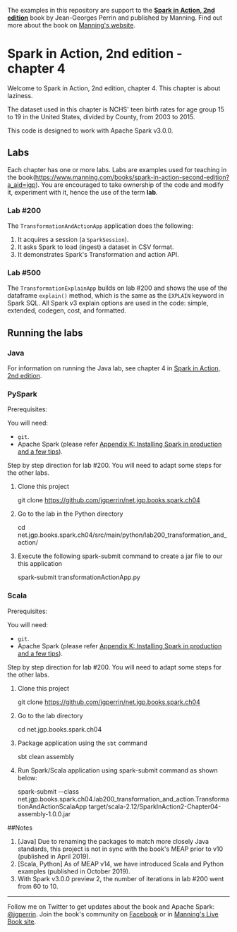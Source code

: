 The examples in this repository are support to the **[Spark in Action, 2nd edition](http://jgp.net/sia)** book by Jean-Georges Perrin and published by Manning. Find out more about the book on [Manning's website](http://jgp.ai/sia).

# Spark in Action, 2nd edition - chapter 4

Welcome to Spark in Action, 2nd edition, chapter 4. This chapter is about laziness.

The dataset used in this chapter is NCHS' teen birth rates for age group 15 to 19 in the United States, divided by County, from 2003 to 2015.

This code is designed to work with Apache Spark v3.0.0.

## Labs

Each chapter has one or more labs. Labs are examples used for teaching in the book(https://www.manning.com/books/spark-in-action-second-edition?a_aid=jgp). You are encouraged to take ownership of the code and modify it, experiment with it, hence the use of the term **lab**.

### Lab \#200

The `TransformationAndActionApp` application does the following:

1.	It acquires a session (a `SparkSession`).
2.	It asks Spark to load (ingest) a dataset in CSV format.
3.	It demonstrates Spark's Transformation and action API.

### Lab \#500

The `TransformationExplainApp` builds on lab \#200 and shows the use of the dataframe `explain()` method, which is the same as the `EXPLAIN` keyword in Spark SQL. All Spark v3 explain options are used in the code: simple, extended, codegen, cost, and formatted.

## Running the labs

### Java

For information on running the Java lab, see chapter 4 in [Spark in Action, 2nd edition](http://jgp.net/sia).

### PySpark

Prerequisites:

You will need:
 * `git`.
 * Apache Spark (please refer [Appendix K: Installing Spark in production and a few tips](https://livebook.manning.com/book/spark-in-action-second-edition/appendix-k/)). 

Step by step direction for lab \#200. You will need to adapt some steps for the other labs.

1. Clone this project

    git clone https://github.com/jgperrin/net.jgp.books.spark.ch04

2. Go to the lab in the Python directory

    cd net.jgp.books.spark.ch04/src/main/python/lab200_transformation_and_action/

3. Execute the following spark-submit command to create a jar file to our this application

    spark-submit transformationActionApp.py

### Scala

Prerequisites:

You will need:
 * `git`.
 * Apache Spark (please refer [Appendix K: Installing Spark in production and a few tips](https://livebook.manning.com/book/spark-in-action-second-edition/appendix-k/)). 

Step by step direction for lab \#200. You will need to adapt some steps for the other labs.

1. Clone this project

    git clone https://github.com/jgperrin/net.jgp.books.spark.ch04

2. Go to the lab directory

    cd net.jgp.books.spark.ch04

3. Package application using the `sbt` command

    sbt clean assembly

4. Run Spark/Scala application using spark-submit command as shown below:

    spark-submit --class net.jgp.books.spark.ch04.lab200_transformation_and_action.TransformationAndActionScalaApp target/scala-2.12/SparkInAction2-Chapter04-assembly-1.0.0.jar

##Notes
 
 1. [Java] Due to renaming the packages to match more closely Java standards, this project is not in sync with the book's MEAP prior to v10 (published in April 2019).
 1. [Scala, Python] As of MEAP v14, we have introduced Scala and Python examples (published in October 2019).
 1. With Spark v3.0.0 preview 2, the number of iterations in lab \#200 went from 60 to 10.
 
---

Follow me on Twitter to get updates about the book and Apache Spark: [@jgperrin](https://twitter.com/jgperrin). Join the book's community on [Facebook](https://www.facebook.com/SparkInAction/) or in [Manning's Live Book site](https://livebook.manning.com/book/spark-in-action-second-edition/about-this-book/?a_aid=jgp).
